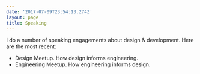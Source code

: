 ```yaml
---
date: '2017-07-09T23:54:13.274Z'
layout: page
title: Speaking
---
```

I do a number of speaking engagements about design & development. Here are the most recent:

*   Design Meetup. How design informs engineering.
*   Engineering Meetup. How engineering informs design.